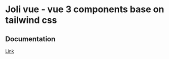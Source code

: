 # Joli vue - vue 3 components base on tailwind css
## Documentation
[Link](https://joli-vue.pxd.asia)

